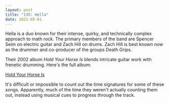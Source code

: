 ```yaml
---
layout: post
title: "135: Hella"
date: 2021-05-01
---
```


Hella is a duo known for their intense, quirky, and technically complex approach to math rock. The primary members of the band are Spencer Seim on electric guitar and Zach Hill on drums. Zach Hill is best known now as the drummer and co-producer of the groups Death Grips.

Their 2002 album *Hold Your Horse Is* blends intricate guitar work with frenetic drumming. Here's the full album:

[Hold Your Horse Is](https://youtu.be/bWqLiy9TLdg)

It's difficult or impossible to count out the time signatures for some of these songs. Apparently, much of the time they weren't actually counting them out, instead using musical cues to progress through the track.